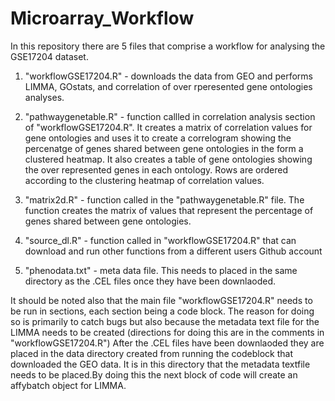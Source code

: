 # Microarray_Workflow


In this repository there are 5 files that comprise a workflow for analysing the GSE17204 dataset.

 1. "workflowGSE17204.R" - downloads the data from GEO and performs LIMMA, GOstats, and correlation of over rperesented
                            gene ontologies analyses.

 2. "pathwaygenetable.R" - function callled in correlation analysis section of "workflowGSE17204.R". It creates a matrix  of
                           correlation values for gene ontologies and uses it to create a correlogram showing the percenatge 
                           of genes shared between gene ontologies in the form a clustered heatmap. It also creates a table of gene 
                           ontologies showing the over represented genes in each ontology. Rows are ordered according to the
                           clustering heatmap of correlation values.
                            

 3.  "matrix2d.R" - function called in the "pathwaygenetable.R" file.  The function creates the matrix of 
                     values that represent the percentage of genes shared between gene ontologies.
                     
 4.  "source_dl.R" - function called in "workflowGSE17204.R" that can download and run other functions from a different users
                      Github account 
                      
 5.  "phenodata.txt" - meta data file. This needs to placed in the same directory as the .CEL files once they have been downlaoded.
                             
It should be noted also that the main file "workflowGSE17204.R" needs to be run in sections, each section being a code block.
The reason for doing so is primarily to catch bugs but also because the metadata text file for the LIMMA  needs to be created 
(directions for doing this are in the comments in "workflowGSE17204.R")  After the .CEL files have been downlaoded they are placed in
the data directory created from running the codeblock that downloaded the GEO data. It is in this directory that the metadata textfile 
needs to be placed.By doing this the next block of code will create an affybatch object for LIMMA.  



